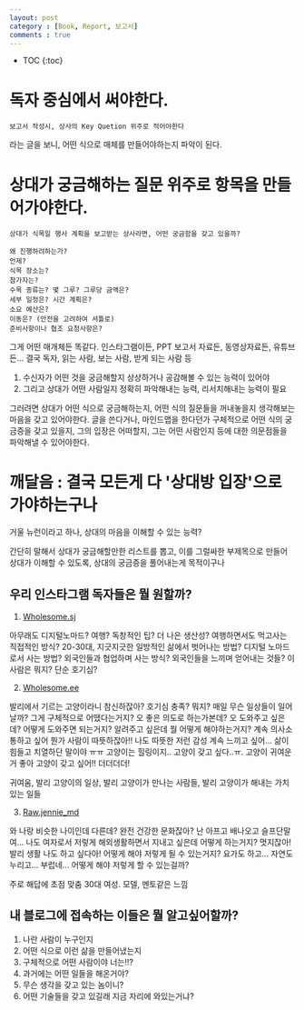 ```yaml
---
layout: post
category : [Book, Report, 보고서]
comments : true
---
```


* TOC
{:toc}


# 독자 중심에서 써야한다.

```
보고서 작성시, 상사의 Key Quetion 위주로 적어야한다
```

라는 글을 보니, 어떤 식으로 매체를 만들어야하는지 파악이 된다.


# 상대가 궁금해하는 질문 위주로 항목을 만들어가야한다.

```
상대가 식목일 행사 계획을 보고받는 상사라면, 어떤 궁금함을 갖고 있을까?

왜 진행하려하는가?
언제?
식목 장소는?
참가자는?
수목 종류는? 몇 그루? 그루당 금액은?
세부 일정은? 시간 계획은?
소요 예산은?
이동은? (안전을 고려하여 셔틀로)
준비사항이나 협조 요청사항은?
```


그게 어떤 매개체든 똑같다.
인스타그램이든, PPT 보고서 자료든, 동영상자료든, 유튜브든...
결국 독자, 읽는 사람, 보는 사람, 받게 되는 사람 등

1. 수신자가 어떤 것을 궁금해할지 상상하거나 공감해볼 수 있는 능력이 있어야
2. 그리고 상대가 어떤 사람일지 정확히 파악해내는 능력, 리서치해내는 능력이 필요 

그러려면 상대가 어떤 식으로 궁금해하는지, 어떤 식의 질문들을 꺼내놓을지 생각해보는 마음을 갖고 있어야한다.
글을 쓴다거나, 마인드맵을 한다던가 구체적으로 어떤 식의 궁금증을 갖고 있을지, 그의 입장은 어떠할지, 그는 어떤 사람인지 등에 대한 의문점들을 파악해낼 수 있어야한다.

# 깨달음 : 결국 모든게 다 '상대방 입장'으로 가야하는구나

거울 뉴런이라고 하나, 상대의 마음을 이해할 수 있는 능력?

간단히 말해서
상대가 궁금해할만한 리스트를 뽑고,
이를 그럴싸한 부제목으로 만들어
상대가 이해할 수 있도록, 상대의 궁금증을 풀어내는게 목적이구나

## 우리 인스타그램 독자들은 뭘 원할까?

1. [Wholesome.sj](https://instagram.com/wholesome.sj)

아무래도 디지털노마드? 여행? 독창적인 팁? 더 나은 생산성? 여행하면서도 먹고사는 직접적인 방식? 20-30대, 지긋지긋한 일방적인 삶에서 벗어나는 방법? 디지털 노마드로서 사는 방법? 외국인들과 협업하며 사는 방식? 외국인들을 느끼며 얻어내는 것들? 이 사람은 뭐지? 단순 호기심?


2. [Wholesome.ee](https://instagram.com/wholesome.ee)

발리에서 기르는 고양이라니 참신하잖아? 호기심 충족? 뭐지? 매일 무슨 일상들이 일어날까?
그게 구체적으로 어땠다는거지? 오 좋은 의도로 하는가본데? 오 도와주고 싶은데? 어떻게 도와주면 되는거지? 알려주고 싶은데 뭘 어떻게 해야하는거지? 계속 의사소통하고 싶어 뭔가 사람이 따뜻하잖아!! 나도 따뜻한 저런 감성 계속 느끼고 싶어... 삶이 힘들고 치열하단 말이야 ㅠㅠ
고양이는 힐링이지.. 고양이 갖고 싶다..ㅠ. 고양이 귀여운거 좋아 고양이 갖고 싶어!! 더더더더!

귀여움, 발리 고양이의 일상, 발리 고양이가 만나는 사람들, 발리 고양이가 해내는 가치있는 일들

3. [Raw.jennie_md](https://instagram.com/raw.jennie_md)

와 나랑 비슷한 나이인데 다른데? 완전 건강한 문화잖아? 난 아프고 배나오고 슬프단말여...
나도 여자로서 저렇게 해외생활하면서 지내고 싶은데 어떻게 하는거지? 멋지잖아!
발리 생활 나도 하고 싶다아! 어떻게 해야 저렇게 될 수 있는거지?
요가도 하고... 자연도 누리고... 부럽네... 어떻게 해야 저렇게 할 수 있는걸까?

주로 해답에 초점 맞춤 
30대 여성. 모델, 멘토같은 느낌


## 내 블로그에 접속하는 이들은 뭘 알고싶어할까?

1. 나란 사람이 누구인지
2. 어떤 식으로 이런 삶을 만들어냈는지
3. 구체적으로 어떤 사람이야 너는!!?
4. 과거에는 어떤 일들을 해온거야?
5. 무슨 생각을 갖고 있는 놈이니?
6. 어떤 기술들을 갖고 있길래 지금 자리에 와있는거냐?    